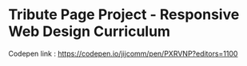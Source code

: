 # Tribute Page Project - Responsive Web Design Curriculum

Codepen link : https://codepen.io/jijcomm/pen/PXRVNP?editors=1100